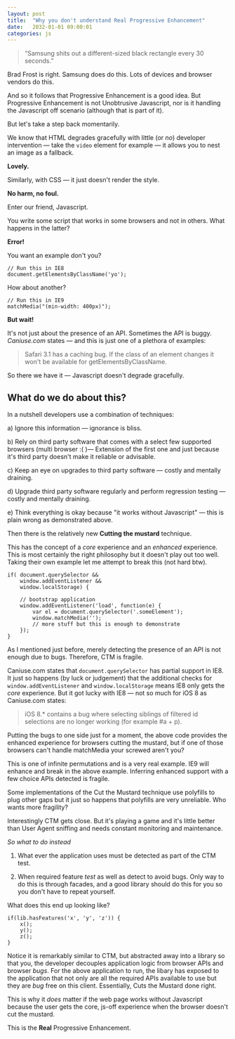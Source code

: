 ```yaml
---
layout: post
title:  "Why you don't understand Real Progressive Enhancement"
date:   2032-01-01 09:00:01
categories: js
---
```


> &ldquo;Samsung shits out a different-sized black rectangle every 30 seconds.&rdquo;

Brad Frost is right. Samsung does do this. Lots of devices and browser vendors do this.

And so it follows that Progressive Enhancement is a good idea. But Progressive Enhancement is not Unobtrusive Javascript, nor is it handling the Javascript off scenario (although that is part of it).

But let's take a step back momentarily.

We know that HTML degrades gracefully with little (or *no*) developer intervention &mdash; take the `video` element for example &mdash; it allows you to nest an image as a fallback.

**Lovely.**

Similarly, with CSS &mdash; it just doesn't render the style.

**No harm, no foul.**

Enter our friend, Javascript.

You write some script that works in some browsers and not in others. What happens in the latter?

**Error!**

You want an example don't you?

	// Run this in IE8
	document.getElementsByClassName('yo');

How about another?

	// Run this in IE9
	matchMedia("(min-width: 400px)");

**But wait!**

It's not just about the presence of an API. Sometimes the API is buggy. *Caniuse.com* states &mdash; and this is just one of a plethora of examples:

> Safari 3.1 has a caching bug. If the class of an element changes it won't be available for getElementsByClassName.

So there we have it &mdash; Javascript doesn't degrade gracefully.

## What do we do about this?

<!-- <div class="image">
	<img src="/assets/img/fingersinear.gif" alt="La la la" width="337" height="225">
</div>
 -->
In a nutshell developers use a combination of techniques:

a) Ignore this information &mdash; ignorance is bliss.

b) Rely on third party software that comes with a select few supported browsers (multi browser :( )&mdash; Extension of the first one and just because it's third party doesn't make it reliable or advisable.

c) Keep an eye on upgrades to third party software &mdash; costly and mentally draining.

d) Upgrade third party software regularly and perform regression testing &mdash; costly and mentally draining.

e) Think everything is okay because "it works without Javascript" &mdash; this is plain wrong as demonstrated above.

Then there is the relatively new **Cutting the mustard** technique.

This has the concept of a *core* experience and an *enhanced* experience. This is most certainly the right philosophy but it doesn't play out too well. Taking their own example let me attempt to break this (not hard btw).

	if(	document.querySelector &&
		window.addEventListener &&
		window.localStorage) {

		// bootstrap application
		window.addEventListener('load', function(e) {
			var el = document.querySelector('.someElement');
			window.matchMedia('');
			// more stuff but this is enough to demonstrate
		});
	}

As I mentioned just before, merely detecting the presence of an API is not enough due to bugs. Therefore, CTM is fragile.

Caniuse.com states that `document.querySelector` has partial support in IE8. It just so happens (by luck or judgement) that the additional checks for `window.addEventListener` and `window.localStorage` means IE8 only gets the *core* experience. But it got lucky with IE8 &mdash; not so much for iOS 8 as Caniuse.com states:

> iOS 8.* contains a bug where selecting siblings of filtered id selections are no longer working (for example #a + p).

Putting the bugs to one side just for a moment, the above code provides the enhanced experience for browsers cutting the mustard, but if one of those browsers can't handle matchMedia your screwed aren't you?

This is one of infinite permutations and is a very real example. IE9 will enhance and break in the above example. Inferring enhanced support with a few choice APIs detected is fragile.

Some implementations of the Cut the Mustard technique use polyfills to plug other gaps but it just so happens that polyfills are very unreliable. Who wants more fragility?

Interestingly CTM gets close. But it's playing a game and it's little better than User Agent sniffing and needs constant monitoring and maintenance.

*So what to do instead*

1. What ever the application uses must be detected as part of the CTM test.

2. When required feature *test* as well as detect to avoid bugs. Only way to do this is through facades, and a good library should do this for you so you don't have to repeat yourself.

What does this end up looking like?

	if(lib.hasFeatures('x', 'y', 'z')) {
		x();
		y();
		z();
	}

Notice it is remarkably similar to CTM, but abstracted away into a library so that you, the developer decouples application logic from browser APIs and browser *bugs*. For the above application to run, the libary has exposed to the application that not only are all the required APIs available to use but they are *bug* free on this client. Essentially, Cuts the Mustard done right.

This is why it *does* matter if the web page works without Javascript because the user gets the core, js-off experience when the browser doesn't cut the mustard.

This is the **Real** Progressive Enhancement.


<!--

*The problem of the web is actually the beauty of the web. Anyone with a browser and Internet connection can access your website.*

* Possible title: Progressive Enhancement the missing piece

* no op isn't good enough, its a black hole.

* You might want to do a catch all cuts the mustard test - no problem, just abstract a one off list into one function and call that

	function canRun() {
		return lib.hasFeatures('a', 'b', 'c', ...);
	}

	if(canRun()) {
		application.start();
	}

* Reference zakas booklet about the bugs around matchMedia.

-->